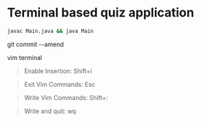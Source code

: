 # Terminal based quiz application


```bash
javac Main.java && java Main

```


git commit --amend


vim terminal

> Enable Insertion:
Shift+i

> Exit Vim Commands:
Esc

> Write Vim Commands:
Shift+:

> Write and quit:
wq


